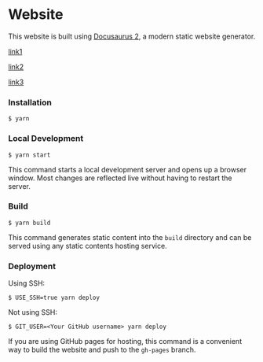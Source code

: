 # Website

This website is built using [Docusaurus 2](https://docusaurus.io/), a modern static website generator.

[link1](./2019-05-29-long-blog-post.md#yep-chi-how)

[link2](./2021-08-26-welcome/index.md#101.1-lol)

[link3](../docs/tutorial-extras/translate-your-site.md)

### Installation

```
$ yarn
```

### Local Development

```
$ yarn start
```

This command starts a local development server and opens up a browser window. Most changes are reflected live without having to restart the server.

### Build

```
$ yarn build
```

This command generates static content into the `build` directory and can be served using any static contents hosting service.

### Deployment

Using SSH:

```
$ USE_SSH=true yarn deploy
```

Not using SSH:

```
$ GIT_USER=<Your GitHub username> yarn deploy
```

If you are using GitHub pages for hosting, this command is a convenient way to build the website and push to the `gh-pages` branch.
